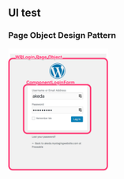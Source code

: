 ## UI test

### Page Object Design Pattern

<img src="slides/assets/wp-login-page-object.png" width="40%" height="40%">
